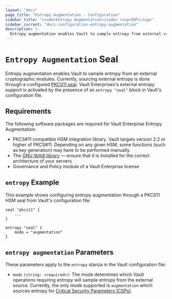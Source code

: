 ```yaml
---
layout: "docs"
page_title: "Entropy Augmentation - Configuration"
sidebar_title: "<code>Entropy Augmentation</code> <sup>ENT</sup>"
sidebar_current: "docs-configuration-entropy-augmentation"
description: |-
  Entropy augmentation enables Vault to sample entropy from external cryptographic modules.
---
```


# `Entropy Augmentation` Seal

  Entropy augmentation enables Vault to sample entropy from an external cryptographic modules.
  Currently, sourcing external entropy is done through a configured [PKCS11 seal](/docs/configuration/seal/pkcs11.html).
  Vault Enterprises's external entropy support is activated by the presence of an `entropy "seal"`
  block in Vault's configuration file.

## Requirements

The following software packages are required for Vault Enterprise Entropy Augmentation:

- PKCS#11 compatible HSM integration library. Vault targets version 2.2 or
  higher of PKCS#11. Depending on any given HSM, some functions (such as key
  generation) may have to be performed manually.
- The [GNU libltdl library](https://www.gnu.org/software/libtool/manual/html_node/Using-libltdl.html)
  — ensure that it is installed for the correct architecture of your servers
- Governance and Policy module of a Vault Enterprise license

## `entropy` Example

This example shows configuring entropy augmentation through a PKCS11 HSM seal from Vault's configuration
file:

```hcl
seal "pkcs11" {
    ...
}

entropy "seal" {
    mode = "augmentation"
}
```

## `entropy augmentation` Parameters

These parameters apply to the `entropy` stanza in the Vault configuration file:

- `mode` `(string: <required>)`: The mode determines which Vault operations requiring
entropy will sample entropy from the external source. Currently, the only mode supported
is `augmentation` which sources entropy for [Critical Security Parameters (CSPs)](/docs/enterprise/entropy-augmentation/index.html#Critical-Security-Parameters-(CSPs)).
